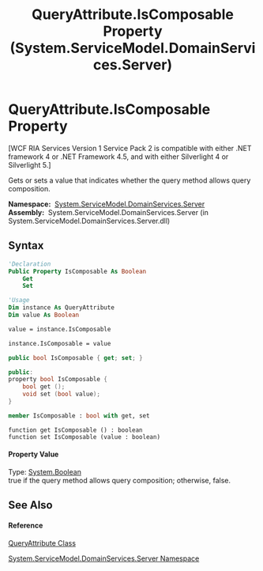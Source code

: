 ﻿---
title: QueryAttribute.IsComposable Property  (System.ServiceModel.DomainServices.Server)
TOCTitle: IsComposable Property
ms:assetid: P:System.ServiceModel.DomainServices.Server.QueryAttribute.IsComposable
ms:mtpsurl: https://msdn.microsoft.com/en-us/library/system.servicemodel.domainservices.server.queryattribute.iscomposable(v=VS.91)
ms:contentKeyID: 28755023
ms.date: 01/27/2012
mtps_version: v=VS.91
f1_keywords:
- System.ServiceModel.DomainServices.Server.QueryAttribute.IsComposable
- System.ServiceModel.DomainServices.Server.QueryAttribute.get_IsComposable
- System.ServiceModel.DomainServices.Server.QueryAttribute.set_IsComposable
dev_langs:
- CSharp
- JScript
- VB
- FSharp
- c++
api_location:
- System.ServiceModel.DomainServices.Server.dll
api_name:
- System.ServiceModel.DomainServices.Server.QueryAttribute.get_IsComposable
- System.ServiceModel.DomainServices.Server.QueryAttribute.IsComposable
- System.ServiceModel.DomainServices.Server.QueryAttribute.set_IsComposable
api_type:
- Managed
topic_type:
- apiref
- kbSyntax
product_family_name: VS
ROBOTS: INDEX,FOLLOW
---

# QueryAttribute.IsComposable Property

\[WCF RIA Services Version 1 Service Pack 2 is compatible with either .NET framework 4 or .NET Framework 4.5, and with either Silverlight 4 or Silverlight 5.\]

Gets or sets a value that indicates whether the query method allows query composition.

**Namespace:**  [System.ServiceModel.DomainServices.Server](ff423220\(v=vs.91\).md)  
**Assembly:**  System.ServiceModel.DomainServices.Server (in System.ServiceModel.DomainServices.Server.dll)

## Syntax

``` vb
'Declaration
Public Property IsComposable As Boolean
    Get
    Set
```

``` vb
'Usage
Dim instance As QueryAttribute
Dim value As Boolean

value = instance.IsComposable

instance.IsComposable = value
```

``` csharp
public bool IsComposable { get; set; }
```

``` c++
public:
property bool IsComposable {
    bool get ();
    void set (bool value);
}
```

``` fsharp
member IsComposable : bool with get, set
```

``` jscript
function get IsComposable () : boolean
function set IsComposable (value : boolean)
```

#### Property Value

Type: [System.Boolean](https://msdn.microsoft.com/en-us/library/a28wyd50)  
true if the query method allows query composition; otherwise, false.  

## See Also

#### Reference

[QueryAttribute Class](ff422090\(v=vs.91\).md)

[System.ServiceModel.DomainServices.Server Namespace](ff423220\(v=vs.91\).md)

